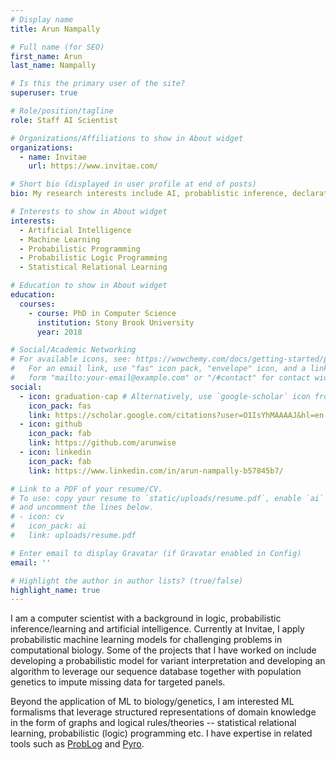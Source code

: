 ```yaml
---
# Display name
title: Arun Nampally

# Full name (for SEO)
first_name: Arun
last_name: Nampally

# Is this the primary user of the site?
superuser: true

# Role/position/tagline
role: Staff AI Scientist

# Organizations/Affiliations to show in About widget
organizations:
  - name: Invitae
    url: https://www.invitae.com/

# Short bio (displayed in user profile at end of posts)
bio: My research interests include AI, probablistic inference, declarative programming.

# Interests to show in About widget
interests:
  - Artificial Intelligence
  - Machine Learning
  - Probabilistic Programming
  - Probabilistic Logic Programming
  - Statistical Relational Learning

# Education to show in About widget
education:
  courses:
    - course: PhD in Computer Science
      institution: Stony Brook University
      year: 2018

# Social/Academic Networking
# For available icons, see: https://wowchemy.com/docs/getting-started/page-builder/#icons
#   For an email link, use "fas" icon pack, "envelope" icon, and a link in the
#   form "mailto:your-email@example.com" or "/#contact" for contact widget.
social:
  - icon: graduation-cap # Alternatively, use `google-scholar` icon from `ai` icon pack
    icon_pack: fas
    link: https://scholar.google.com/citations?user=O1IsYhMAAAAJ&hl=en
  - icon: github
    icon_pack: fab
    link: https://github.com/arunwise
  - icon: linkedin
    icon_pack: fab
    link: https://www.linkedin.com/in/arun-nampally-b57845b7/

# Link to a PDF of your resume/CV.
# To use: copy your resume to `static/uploads/resume.pdf`, enable `ai` icons in `params.yaml`,
# and uncomment the lines below.
# - icon: cv
#   icon_pack: ai
#   link: uploads/resume.pdf

# Enter email to display Gravatar (if Gravatar enabled in Config)
email: ''

# Highlight the author in author lists? (true/false)
highlight_name: true
---
```


I am a computer scientist with a background in logic, probabilistic
inference/learning and artificial intelligence. Currently at Invitae,
I apply probabilistic machine learning models for challenging problems
in computational biology. Some of the projects that I have worked on
include developing a probabilistic model for variant interpretation
and developing an algorithm to leverage our sequence database together
with population genetics to impute missing data for targeted panels.

Beyond the application of ML to biology/genetics, I am interested ML
formalisms that leverage structured representations of domain
knowledge in the form of graphs and logical rules/theories --
statistical relational learning, probabilistic (logic) programming
etc. I have expertise in related tools such as <a
href="https://dtai.cs.kuleuven.be/problog/">ProbLog</a> and <a
href="https://pyro.ai">Pyro</a>.

<!-- {{< icon name="download" pack="fas" >}} Download my {{< staticref "uploads/arun_resume_i.pdf" "newtab" >}}resumé{{< /staticref >}}. -->
